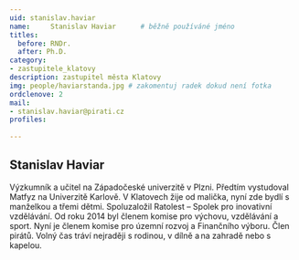 ```yaml
---
uid: stanislav.haviar
name:     Stanislav Haviar  	# běžně používáné jméno
titles:
  before: RNDr.
  after: Ph.D.
category:
- zastupitele_klatovy
description: zastupitel města Klatovy
img: people/haviarstanda.jpg # zakomentuj radek dokud není fotka
ordclenove: 2
mail:
- stanislav.haviar@pirati.cz
profiles:
  
---
```


## Stanislav Haviar
Výzkumník a učitel na Západočeské univerzitě v Plzni. Předtím vystudoval Matfyz na Univerzitě Karlově. V Klatovech žije od malička, nyní zde bydlí s manželkou a třemi dětmi. Spoluzaložil Ratolest – Spolek pro inovativní vzdělávání. Od roku 2014 byl členem komise pro výchovu, vzdělávání a sport. Nyní je členem komise pro územní rozvoj a Finančního výboru. Člen pirátů. Volný čas tráví nejraději s rodinou, v dílně a na zahradě nebo s kapelou.
